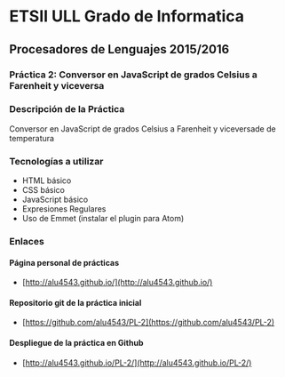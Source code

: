 # ETSII ULL Grado de Informatica
## Procesadores de Lenguajes 2015/2016
### Práctica 2: Conversor en JavaScript de grados Celsius a Farenheit y viceversa

### Descripción de la Práctica
Conversor en JavaScript de grados Celsius a Farenheit y viceversade de temperatura 

### Tecnologías a utilizar
* HTML básico
* CSS básico
* JavaScript básico
* Expresiones Regulares
* Uso de Emmet (instalar el plugin para Atom)


### Enlaces
#### Página personal de prácticas

* [http://alu4543.github.io/](http://alu4543.github.io/)

#### Repositorio git de la práctica inicial

* [https://github.com/alu4543/PL-2](https://github.com/alu4543/PL-2)

#### Despliegue de la práctica en Github

* [http://alu4543.github.io/PL-2/](http://alu4543.github.io/PL-2/)
